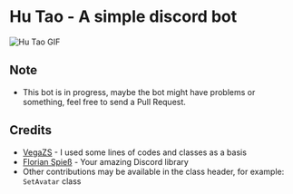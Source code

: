 # Hu Tao - A simple discord bot

![Hu Tao GIF](https://media.tenor.com/images/60a43af8f996a83fabd88bf435eb4876/tenor.gif)

## Note
* This bot is in progress, maybe the bot might have problems or something, feel free to send a Pull Request.

## Credits
* [VegaZS](https://github.com/VegaBobo) - I used some lines of codes and classes as a basis
* [Florian Spieß](https://github.com/DV8FromTheWorld) - Your amazing Discord library
* Other contributions may be available in the class header, for example: `SetAvatar` class